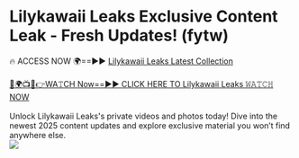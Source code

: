 # Lilykawaii Leaks Exclusive Content Leak - Fresh Updates! (fytw)

🔥 ACCESS NOW 🌍==►► <a href="https://tinyurl.com/kvy9nzfs" rel="nofollow">Lilykawaii Leaks Latest Collection</a>
<br><br>
[🔴🌍📺📱👉WA𝚃CH Now==►► CLICK HERE TO Lilykawaii Leaks 𝚆𝙰𝚃𝙲𝙷 NOW](https://tinyurl.com/kvy9nzfs)
<br><br>
Unlock Lilykawaii Leaks's private videos and photos today! Dive into the newest 2025 content updates and explore exclusive material you won’t find anywhere else.
<br>
<a href="https://tinyurl.com/kvy9nzfs" rel="nofollow" data-target="animated-image.originalLink"><img src="https://camo.githubusercontent.com/8a4f000d20f83aca3bf7ec5f350d767afa0574a8a352519fd8cfa583a6f93a33/68747470733a2f2f692e696d6775722e636f6d2f644a486b345a712e676966" data-canonical-src="https://i.imgur.com/dJHk4Zq.gif" style="max-width: 100%; display: inline-block;" data-target="animated-image.originalImage"></a>
<br>
